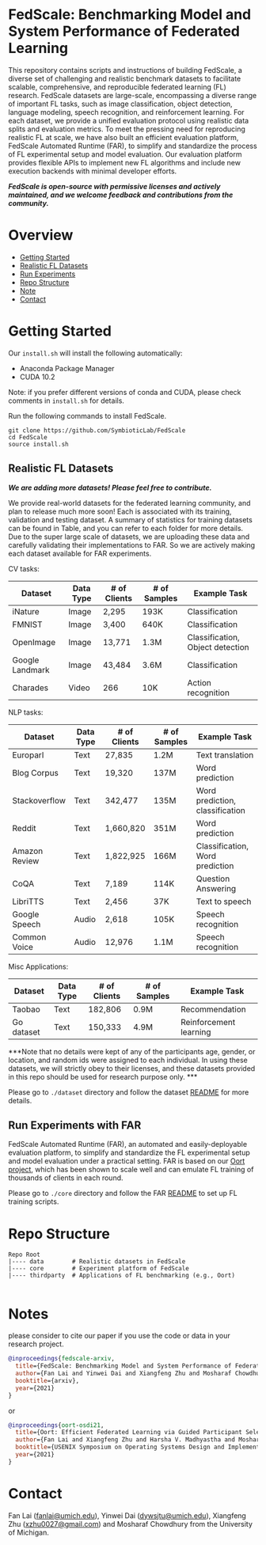 # FedScale: Benchmarking Model and System Performance of Federated Learning

This repository contains scripts and instructions of building FedScale, a diverse set of challenging and realistic benchmark datasets to facilitate scalable, comprehensive, and reproducible federated learning (FL) research. FedScale datasets are large-scale, encompassing a diverse range of important FL tasks, such as image classification, object detection, language modeling, speech recognition, and reinforcement learning. For each dataset, we provide a unified evaluation protocol using realistic data splits and evaluation metrics. To meet the pressing need for reproducing realistic FL at scale, we have also built an efficient evaluation platform, FedScale Automated Runtime (FAR), to simplify and standardize the process of FL experimental setup and model evaluation. Our evaluation platform provides flexible APIs to implement new FL algorithms and include new execution backends with minimal developer efforts.  

***FedScale is open-source with permissive licenses and actively maintained, and we welcome feedback and contributions from the community.***

# Overview

* [Getting Started](#getting-started)
* [Realistic FL Datasets](#real-fl-dataset)
* [Run Experiments](#run-experiments)
* [Repo Structure](#repo-structure)
* [Note](#acknowledgements)
* [Contact](#contact)

# Getting Started 

Our ```install.sh``` will install the following automatically:

* Anaconda Package Manager
* CUDA 10.2

Note: if you prefer different versions of conda and CUDA, please check  comments in `install.sh` for details.

Run the following commands to install FedScale. 

```
git clone https://github.com/SymbioticLab/FedScale
cd FedScale
source install.sh 
```

## Realistic FL Datasets

***We are adding more datasets! Please feel free to contribute.***

We provide real-world datasets for the federated learning community, and plan to release much more soon! Each is associated with its training, validation and testing dataset. A summary of statistics for training datasets can be found in Table, and you can refer to each folder for more details. Due to the super large scale of datasets, we are uploading these data and carefully validating their implementations to FAR. So we are actively making each dataset available for FAR experiments. 

CV tasks:

| Dataset       | Data Type   |# of Clients  | # of Samples   | Example Task | 
| -----------   | ----------- | -----------  |  ----------- |    ----------- |
| iNature       |   Image     |   2,295      |   193K        |   Classification |
| FMNIST        |   Image     |   3,400      |   640K        |   Classification  |    
| OpenImage     |   Image     |   13,771     |   1.3M        |   Classification, Object detection      |
| Google Landmark|  Image     |   43,484     |   3.6M        |   Classification       |
| Charades      |   Video     |    266       |   10K         |   Action recognition   |

NLP tasks:

| Dataset       | Data Type   |# of Clients  | # of Samples   | Example Task | 
| -----------   | ----------- | -----------  |  ----------- |   ----------- |
| Europarl      |   Text      |   27,835     |   1.2M        |   Text translation  |
| Blog Corpus   |   Text      |   19,320     |   137M        |   Word prediction      |
| Stackoverflow |   Text      |   342,477    |   135M        |  Word prediction, classification |
| Reddit        |   Text      |  1,660,820   |   351M        |  Word prediction   |
| Amazon Review |   Text      | 1,822,925    |   166M        | Classification, Word prediction |
|  CoQA         |   Text      |     7,189    |   114K        |  Question Answering |
|LibriTTS       |   Text      |     2,456    |    37K        |   Text to speech    |
|Google Speech  |   Audio     |     2,618    |   105K        |   Speech recognition |
|Common Voice   |   Audio     |     12,976   |    1.1M       |   Speech recognition |

Misc Applications:

| Dataset       | Data Type   |# of Clients  | # of Samples   | Example Task | 
| -----------   | ----------- | -----------  |  ----------- |   ----------- |
|Taobao         |   Text      |     182,806  |    0.9M       |   Recommendation |
|Go dataset     |   Text      |     150,333  |    4.9M       |   Reinforcement learning | 

***Note that no details were kept of any of the participants age, gender, or location, and random ids were assigned to each individual. In using these datasets, we will strictly obey to their licenses, and these datasets provided in this repo should be used for research purpose only. ***

Please go to `./dataset` directory and follow the dataset [README](https://github.com/SymbioticLab/FedScale/blob/master/dataset/README.md) for more details.

## Run Experiments with FAR
FedScale Automated Runtime (FAR), an automated and easily-deployable evaluation platform, to simplify and standardize the FL experimental setup and model evaluation under a practical setting. FAR is based on our [Oort project](https://github.com/SymbioticLab/Oort), which has been shown to scale well and can emulate FL training of thousands of clients in each round.


Please go to `./core` directory and follow the FAR [README](https://github.com/SymbioticLab/FedScale/blob/master/core/README.md) to set up FL training scripts.


# Repo Structure

```
Repo Root
|---- data        # Realistic datasets in FedScale
|---- core        # Experiment platform of FedScale
|---- thirdparty  # Applications of FL benchmarking (e.g., Oort)   
    
```

# Notes
please consider to cite our paper if you use the code or data in your research project.

```bibtex
@inproceedings{fedscale-arxiv,
  title={FedScale: Benchmarking Model and System Performance of Federated Learning},
  author={Fan Lai and Yinwei Dai and Xiangfeng Zhu and Mosharaf Chowdhury},
  booktitle={arxiv},
  year={2021}
}
```

or 

```bibtex
@inproceedings{oort-osdi21,
  title={Oort: Efficient Federated Learning via Guided Participant Selection},
  author={Fan Lai and Xiangfeng Zhu and Harsha V. Madhyastha and Mosharaf Chowdhury},
  booktitle={USENIX Symposium on Operating Systems Design and Implementation (OSDI)},
  year={2021}
}
```

# Contact
Fan Lai (fanlai@umich.edu), Yinwei Dai (dywsjtu@umich.edu), Xiangfeng Zhu (xzhu0027@gmail.com) and Mosharaf Chowdhury from the University of Michigan.


